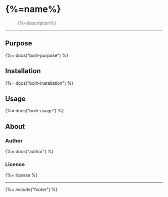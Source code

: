 # {%=name%}

> {%=description%}

---

## Purpose
{%= docs("boilr-purpose") %}

## Installation
{%= docs("boilr-installation") %}

## Usage
{%= docs("boilr-usage") %}

## About

### Author
{%= docs("author") %}

### License
{%= license %}

***

{%= include("footer") %}